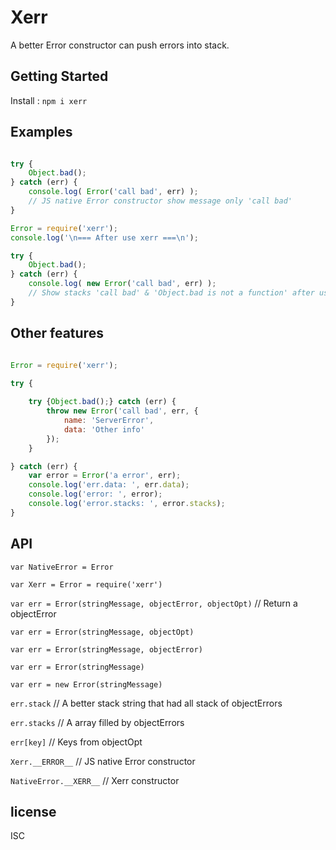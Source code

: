 # Xerr
A better Error constructor can push errors into stack.


## Getting Started 
Install : ``npm i xerr``


## Examples

```javascript

try {
	Object.bad();
} catch (err) {
	console.log( Error('call bad', err) );
	// JS native Error constructor show message only 'call bad'
}

Error = require('xerr');
console.log('\n=== After use xerr ===\n');

try {
	Object.bad();
} catch (err) {
	console.log( new Error('call bad', err) );
	// Show stacks 'call bad' & 'Object.bad is not a function' after used xerr
}


```



## Other features

```javascript

Error = require('xerr');

try {
	
	try {Object.bad();} catch (err) {
		throw new Error('call bad', err, {
			name: 'ServerError',
			data: 'Other info'
		});
	}

} catch (err) {
	var error = Error('a error', err);
	console.log('err.data: ', err.data);
	console.log('error: ', error);
	console.log('error.stacks: ', error.stacks);
}


```

## API
``var NativeError = Error``

``var Xerr = Error = require('xerr')``

``var err = Error(stringMessage, objectError, objectOpt)`` // Return a objectError

``var err = Error(stringMessage, objectOpt)``

``var err = Error(stringMessage, objectError)``

``var err = Error(stringMessage)``

``var err = new Error(stringMessage)``

``err.stack`` // A better stack string that had all stack of objectErrors

``err.stacks`` // A array filled by objectErrors

``err[key]`` // Keys from objectOpt

``Xerr.__ERROR__`` // JS native Error constructor

``NativeError.__XERR__`` // Xerr constructor

## license
ISC